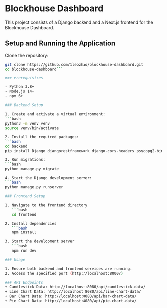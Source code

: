 # Blockhouse Dashboard

This project consists of a Django backend and a Next.js frontend for the Blockhouse Dashboard.

## Setup and Running the Application

Clone the repository:
   ```bash
   git clone https://github.com/1leozhao/blockhouse-dashboard.git
   cd blockhouse-dashboard```

### Prerequisites

- Python 3.8+
- Node.js 14+
- npm 6+

### Backend Setup

1. Create and activate a virtual environment:
   ```bash
   python3 -m venv venv
   source venv/bin/activate

2. Install the required packages:
   ```bash
   cd backend
   pip install Django djangorestframework django-cors-headers psycopg2-binary

3. Run migrations:
   ```bash
   python manage.py migrate

4. Start the Django development server:
   ```bash
   python manage.py runserver

### Frontend Setup

   1. Navigate to the frontend directory
      ```bash
      cd frontend

   2. Install dependencies
      ```bash
      npm install

   3. Start the development server
      ```bash
      npm run dev

### Usage

1. Ensure both backend and frontend services are running.
2. Access the specified port (http://localhost:8000/)

### API Endpoints
+ Candlestick Data: http://localhost:8080/api/candlestick-data/
+ Line Chart Data: http://localhost:8080/api/line-chart-data/
+ Bar Chart Data: http://localhost:8080/api/bar-chart-data/
+ Pie Chart Data: http://localhost:8080/api/pie-chart-data/

